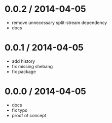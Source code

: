 
0.0.2 / 2014-04-05
==================

 * remove unnecessary split-stream dependency
 * docs

0.0.1 / 2014-04-05
==================

 * add history
 * fix missing shebang
 * fix package

0.0.0 / 2014-04-05
==================

 * docs
 * fix typo
 * proof of concept
